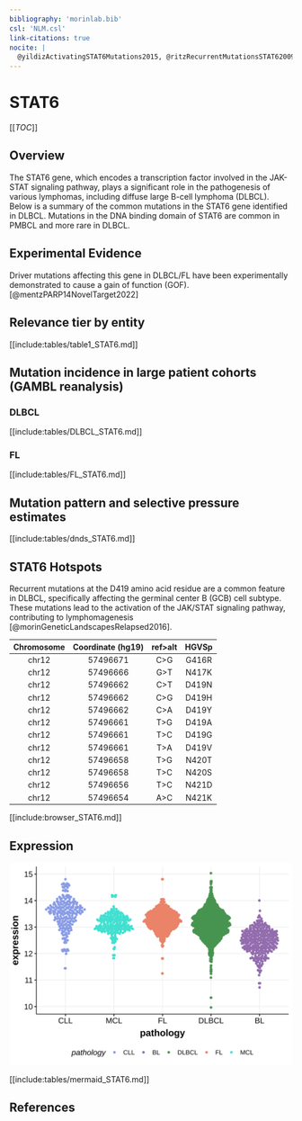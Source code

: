 ```yaml
---
bibliography: 'morinlab.bib'
csl: 'NLM.csl'
link-citations: true
nocite: |
  @yildizActivatingSTAT6Mutations2015, @ritzRecurrentMutationsSTAT62009, @morinGeneticLandscapesRelapsed2016, 
---
```

# STAT6

[[_TOC_]]

## Overview
The STAT6 gene, which encodes a transcription factor involved in the JAK-STAT signaling pathway, plays a significant role in the pathogenesis of various lymphomas, including diffuse large B-cell lymphoma (DLBCL). Below is a summary of the common mutations in the STAT6 gene identified in DLBCL. Mutations in the DNA binding domain of STAT6 are common in PMBCL and more rare in DLBCL. 


## Experimental Evidence

Driver mutations affecting this gene in DLBCL/FL have been experimentally demonstrated to cause a gain of function (GOF).[@mentzPARP14NovelTarget2022]

## Relevance tier by entity

[[include:tables/table1_STAT6.md]]

## Mutation incidence in large patient cohorts (GAMBL reanalysis)

### DLBCL
[[include:tables/DLBCL_STAT6.md]]

### FL
[[include:tables/FL_STAT6.md]]

## Mutation pattern and selective pressure estimates

[[include:tables/dnds_STAT6.md]]

## STAT6 Hotspots

Recurrent mutations at the D419 amino acid residue are a common feature in DLBCL, specifically affecting the germinal center B (GCB) cell subtype. These mutations lead to the activation of the JAK/STAT signaling pathway, contributing to lymphomagenesis [@morinGeneticLandscapesRelapsed2016].

| Chromosome |Coordinate (hg19) | ref>alt | HGVSp | 
 | :---:| :---: | :--: | :---: |
| chr12 | 57496671 | C>G | G416R |
| chr12 | 57496666 | G>T | N417K |
| chr12 | 57496662 | C>T | D419N |
| chr12 | 57496662 | C>G | D419H |
| chr12 | 57496662 | C>A | D419Y |
| chr12 | 57496661 | T>G | D419A |
| chr12 | 57496661 | T>C | D419G |
| chr12 | 57496661 | T>A | D419V |
| chr12 | 57496658 | T>G | N420T |
| chr12 | 57496658 | T>C | N420S |
| chr12 | 57496656 | T>C | N421D |
| chr12 | 57496654 | A>C | N421K |

[[include:browser_STAT6.md]]

## Expression
![](images/gene_expression/STAT6_by_pathology.svg)
<!-- ORIGIN: yildizActivatingSTAT6Mutations2015c -->
<!-- PMBL: ritzRecurrentMutationsSTAT62009a -->
<!-- FL: yildizActivatingSTAT6Mutations2015c -->
<!-- DLBCL: yildizActivatingSTAT6Mutations2015c -->

[[include:tables/mermaid_STAT6.md]]

## References

